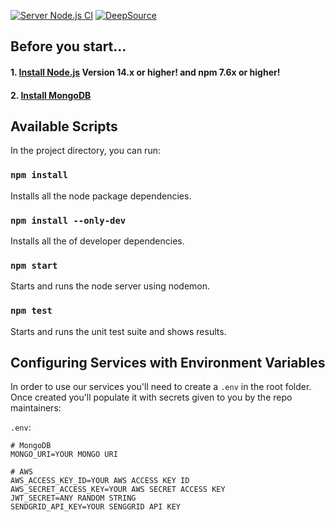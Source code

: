 [![Server Node.js CI](https://github.com/COP4331-Large-Project/server/actions/workflows/CI-server.yml/badge.svg)](https://github.com/COP4331-Large-Project/server/actions/workflows/CI-server.yml)
[![DeepSource](https://deepsource.io/gh/Imageus-OSS/server.svg/?label=active+issues&show_trend=true)](https://deepsource.io/gh/Imageus-OSS/server/?ref=repository-badge)

## Before you start...

#### 1. [Install Node.js](https://nodejs.org/en/download/) **Version 14.x or higher! and npm 7.6x or higher!**
#### 2. [Install MongoDB](https://docs.mongodb.com/manual/installation/)

## Available Scripts

In the project directory, you can run:

### `npm install`

Installs all the node package dependencies.

### `npm install --only-dev`

Installs all the of developer dependencies.

### `npm start`

Starts and runs the node server using nodemon.

### `npm test`

Starts and runs the unit test suite and shows results.

## Configuring Services with Environment Variables

In order to use our services you'll need to create a `.env` in the root folder.
Once created you'll populate it with secrets given to you by the repo maintainers:

`.env`:
```properties
# MongoDB
MONGO_URI=YOUR MONGO URI

# AWS
AWS_ACCESS_KEY_ID=YOUR AWS ACCESS KEY ID
AWS_SECRET_ACCESS_KEY=YOUR AWS SECRET ACCESS KEY
JWT_SECRET=ANY RANDOM STRING
SENDGRID_API_KEY=YOUR SENGGRID API KEY
```
